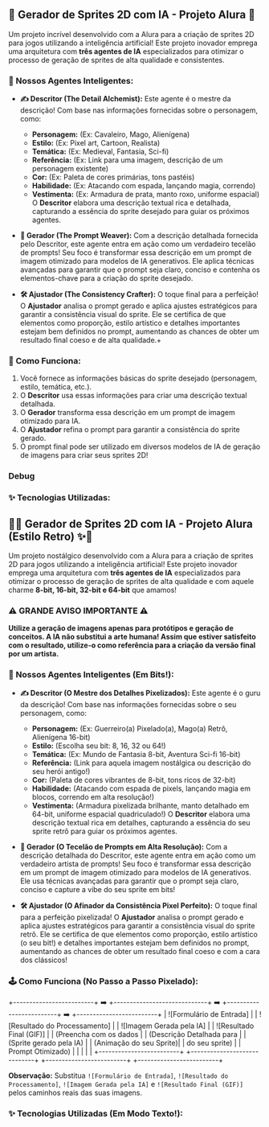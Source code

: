 ## 👾 Gerador de Sprites 2D com IA - Projeto Alura 👾

Um projeto incrível desenvolvido com a Alura para a criação de sprites 2D para jogos utilizando a inteligência artificial! Este projeto inovador emprega uma arquitetura com **três agentes de IA** especializados para otimizar o processo de geração de sprites de alta qualidade e consistentes.

### 🤖 Nossos Agentes Inteligentes:

* **✍️ Descritor (The Detail Alchemist):** Este agente é o mestre da descrição! Com base nas informações fornecidas sobre o personagem, como:
    * **Personagem:** (Ex: Cavaleiro, Mago, Alienígena)
    * **Estilo:** (Ex: Pixel art, Cartoon, Realista)
    * **Temática:** (Ex: Medieval, Fantasia, Sci-fi)
    * **Referência:** (Ex: Link para uma imagem, descrição de um personagem existente)
    * **Cor:** (Ex: Paleta de cores primárias, tons pastéis)
    * **Habilidade:** (Ex: Atacando com espada, lançando magia, correndo)
    * **Vestimenta:** (Ex: Armadura de prata, manto roxo, uniforme espacial)
    O **Descritor** elabora uma descrição textual rica e detalhada, capturando a essência do sprite desejado para guiar os próximos agentes.

* **🎨 Gerador (The Prompt Weaver):** Com a descrição detalhada fornecida pelo Descritor, este agente entra em ação como um verdadeiro tecelão de prompts! Seu foco é transformar essa descrição em um prompt de imagem otimizado para modelos de IA generativos. Ele aplica técnicas avançadas para garantir que o prompt seja claro, conciso e contenha os elementos-chave para a criação do sprite desejado.

* **🛠️ Ajustador (The Consistency Crafter):** O toque final para a perfeição! O **Ajustador** analisa o prompt gerado e aplica ajustes estratégicos para garantir a consistência visual do sprite. Ele se certifica de que elementos como proporção, estilo artístico e detalhes importantes estejam bem definidos no prompt, aumentando as chances de obter um resultado final coeso e de alta qualidade.+

### 🚀 Como Funciona:

1.  Você fornece as informações básicas do sprite desejado (personagem, estilo, temática, etc.).
2.  O **Descritor** usa essas informações para criar uma descrição textual detalhada.
3.  O **Gerador** transforma essa descrição em um prompt de imagem otimizado para IA.
4.  O **Ajustador** refina o prompt para garantir a consistência do sprite gerado.
5.  O prompt final pode ser utilizado em diversos modelos de IA de geração de imagens para criar seus sprites 2D!

### Debug

### ✨ Tecnologias Utilizadas:

## 👾✨ Gerador de Sprites 2D com IA - Projeto Alura (Estilo Retro) ✨👾

Um projeto nostálgico desenvolvido com a Alura para a criação de sprites 2D para jogos utilizando a inteligência artificial! Este projeto inovador emprega uma arquitetura com **três agentes de IA** especializados para otimizar o processo de geração de sprites de alta qualidade e com aquele charme **8-bit, 16-bit, 32-bit e 64-bit** que amamos!

### ⚠️ GRANDE AVISO IMPORTANTE ⚠️

**Utilize a geração de imagens apenas para protótipos e geração de conceitos. A IA não substitui a arte humana! Assim que estiver satisfeito com o resultado, utilize-o como referência para a criação da versão final por um artista.**

### 🤖 Nossos Agentes Inteligentes (Em Bits!):

* **✍️ Descritor (O Mestre dos Detalhes Pixelizados):** Este agente é o guru da descrição! Com base nas informações fornecidas sobre o seu personagem, como:
    * **Personagem:** (Ex: Guerreiro(a) Pixelado(a), Mago(a) Retrô, Alienígena 16-bit)
    * **Estilo:** (Escolha seu bit: 8, 16, 32 ou 64!)
    * **Temática:** (Ex: Mundo de Fantasia 8-bit, Aventura Sci-fi 16-bit)
    * **Referência:** (Link para aquela imagem nostálgica ou descrição do seu herói antigo!)
    * **Cor:** (Paleta de cores vibrantes de 8-bit, tons ricos de 32-bit)
    * **Habilidade:** (Atacando com espada de pixels, lançando magia em blocos, correndo em alta resolução!)
    * **Vestimenta:** (Armadura pixelizada brilhante, manto detalhado em 64-bit, uniforme espacial quadriculado!)
    O **Descritor** elabora uma descrição textual rica em detalhes, capturando a essência do seu sprite retrô para guiar os próximos agentes.

* **🎨 Gerador (O Tecelão de Prompts em Alta Resolução):** Com a descrição detalhada do Descritor, este agente entra em ação como um verdadeiro artista de prompts! Seu foco é transformar essa descrição em um prompt de imagem otimizado para modelos de IA generativos. Ele usa técnicas avançadas para garantir que o prompt seja claro, conciso e capture a vibe do seu sprite em bits!

* **🛠️ Ajustador (O Afinador da Consistência Pixel Perfeito):** O toque final para a perfeição pixelizada! O **Ajustador** analisa o prompt gerado e aplica ajustes estratégicos para garantir a consistência visual do sprite retrô. Ele se certifica de que elementos como proporção, estilo artístico (o seu bit!) e detalhes importantes estejam bem definidos no prompt, aumentando as chances de obter um resultado final coeso e com a cara dos clássicos!

### 🕹️ Como Funciona (No Passo a Passo Pixelado):

+-------------------------+     ➡️     +-----------------------------+     ➡️     +-------------------------+     ➡️     +-------------------------+
| ![Formulário de Entrada] |          | ![Resultado do Processamento] |          | ![Imagem Gerada pela IA] |          | ![Resultado Final (GIF)] |
| (Preencha com os dados  |          | (Descrição Detalhada para   |          | (Sprite gerado pela IA)   |          | (Animação do seu Sprite)|
| do seu sprite)          |          | Prompt Otimizado)           |          |                         |          |                         |
+-------------------------+          +-----------------------------+          +-------------------------+          +-------------------------+

**Observação:** Substitua `![Formulário de Entrada]`, `![Resultado do Processamento]`, `![Imagem Gerada pela IA]` e `![Resultado Final (GIF)]` pelos caminhos reais das suas imagens.

### ✨ Tecnologias Utilizadas (Em Modo Texto!):